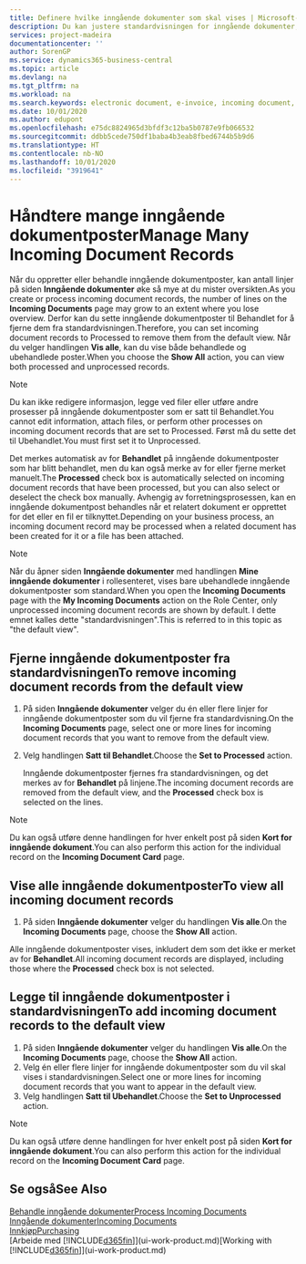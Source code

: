 ```yaml
---
title: Definere hvilke inngående dokumenter som skal vises | Microsoft-dokumentasjon
description: Du kan justere standardvisningen for inngående dokumenter, for eksempel e-fakturaer, for å få bedre oversikt over behandlede og ubehandlede poster.
services: project-madeira
documentationcenter: ''
author: SorenGP
ms.service: dynamics365-business-central
ms.topic: article
ms.devlang: na
ms.tgt_pltfrm: na
ms.workload: na
ms.search.keywords: electronic document, e-invoice, incoming document, OCR, ecommerce, document exchange, import invoice
ms.date: 10/01/2020
ms.author: edupont
ms.openlocfilehash: e75dc8824965d3bfdf3c12ba5b0787e9fb066532
ms.sourcegitcommit: ddbb5cede750df1baba4b3eab8fbed6744b5b9d6
ms.translationtype: HT
ms.contentlocale: nb-NO
ms.lasthandoff: 10/01/2020
ms.locfileid: "3919641"
---
```

# <a name="manage-many-incoming-document-records"></a><span data-ttu-id="baf8b-103">Håndtere mange inngående dokumentposter</span><span class="sxs-lookup"><span data-stu-id="baf8b-103">Manage Many Incoming Document Records</span></span>
<span data-ttu-id="baf8b-104">Når du oppretter eller behandle inngående dokumentposter, kan antall linjer på siden **Inngående dokumenter** øke så mye at du mister oversikten.</span><span class="sxs-lookup"><span data-stu-id="baf8b-104">As you create or process incoming document records, the number of lines on the **Incoming Documents** page may grow to an extent where you lose overview.</span></span> <span data-ttu-id="baf8b-105">Derfor kan du sette inngående dokumentposter til Behandlet for å fjerne dem fra standardvisningen.</span><span class="sxs-lookup"><span data-stu-id="baf8b-105">Therefore, you can set incoming document records to Processed to remove them from the default view.</span></span> <span data-ttu-id="baf8b-106">Når du velger handlingen **Vis alle**, kan du vise både behandlede og ubehandlede poster.</span><span class="sxs-lookup"><span data-stu-id="baf8b-106">When you choose the **Show All** action, you can view both processed and unprocessed records.</span></span>

> [!NOTE]  
>   <span data-ttu-id="baf8b-107">Du kan ikke redigere informasjon, legge ved filer eller utføre andre prosesser på inngående dokumentposter som er satt til Behandlet.</span><span class="sxs-lookup"><span data-stu-id="baf8b-107">You cannot edit information, attach files, or perform other processes on incoming document records that are set to Processed.</span></span> <span data-ttu-id="baf8b-108">Først må du sette det til Ubehandlet.</span><span class="sxs-lookup"><span data-stu-id="baf8b-108">You must first set it to Unprocessed.</span></span>

<span data-ttu-id="baf8b-109">Det merkes automatisk av for **Behandlet** på inngående dokumentposter som har blitt behandlet, men du kan også merke av for eller fjerne merket manuelt.</span><span class="sxs-lookup"><span data-stu-id="baf8b-109">The **Processed** check box is automatically selected on incoming document records that have been processed, but you can also select or deselect the check box manually.</span></span> <span data-ttu-id="baf8b-110">Avhengig av forretningsprosessen, kan en inngående dokumentpost behandles når et relatert dokument er opprettet for det eller en fil er tilknyttet.</span><span class="sxs-lookup"><span data-stu-id="baf8b-110">Depending on your business process, an incoming document record may be processed when a related document has been created for it or a file has been attached.</span></span>

> [!NOTE]  
>   <span data-ttu-id="baf8b-111">Når du åpner siden **Inngående dokumenter** med handlingen **Mine inngående dokumenter** i rollesenteret, vises bare ubehandlede inngående dokumentposter som standard.</span><span class="sxs-lookup"><span data-stu-id="baf8b-111">When you open the **Incoming Documents** page with the **My Incoming Documents** action on the Role Center, only unprocessed incoming document records are shown by default.</span></span> <span data-ttu-id="baf8b-112">I dette emnet kalles dette "standardvisningen".</span><span class="sxs-lookup"><span data-stu-id="baf8b-112">This is referred to in this topic as "the default view".</span></span>

## <a name="to-remove-incoming-document-records-from-the-default-view"></a><span data-ttu-id="baf8b-113">Fjerne inngående dokumentposter fra standardvisningen</span><span class="sxs-lookup"><span data-stu-id="baf8b-113">To remove incoming document records from the default view</span></span>
1. <span data-ttu-id="baf8b-114">På siden **Inngående dokumenter** velger du én eller flere linjer for inngående dokumentposter som du vil fjerne fra standardvisning.</span><span class="sxs-lookup"><span data-stu-id="baf8b-114">On the **Incoming Documents** page, select one or more lines for incoming document records that you want to remove from the default view.</span></span>
2. <span data-ttu-id="baf8b-115">Velg handlingen **Satt til Behandlet**.</span><span class="sxs-lookup"><span data-stu-id="baf8b-115">Choose the **Set to Processed** action.</span></span>

    <span data-ttu-id="baf8b-116">Inngående dokumentposter fjernes fra standardvisningen, og det merkes av for **Behandlet** på linjene.</span><span class="sxs-lookup"><span data-stu-id="baf8b-116">The incoming document records are removed from the default view, and the **Processed** check box is selected on the lines.</span></span>

> [!NOTE]  
>   <span data-ttu-id="baf8b-117">Du kan også utføre denne handlingen for hver enkelt post på siden **Kort for inngående dokument**.</span><span class="sxs-lookup"><span data-stu-id="baf8b-117">You can also perform this action for the individual record on the **Incoming Document Card** page.</span></span>

## <a name="to-view-all-incoming-document-records"></a><span data-ttu-id="baf8b-118">Vise alle inngående dokumentposter</span><span class="sxs-lookup"><span data-stu-id="baf8b-118">To view all incoming document records</span></span>
1. <span data-ttu-id="baf8b-119">På siden **Inngående dokumenter** velger du handlingen **Vis alle**.</span><span class="sxs-lookup"><span data-stu-id="baf8b-119">On the **Incoming Documents** page, choose the **Show All** action.</span></span>

<span data-ttu-id="baf8b-120">Alle inngående dokumentposter vises, inkludert dem som det ikke er merket av for **Behandlet**.</span><span class="sxs-lookup"><span data-stu-id="baf8b-120">All incoming document records are displayed, including those where the **Processed** check box is not selected.</span></span>

## <a name="to-add-incoming-document-records-to-the-default-view"></a><span data-ttu-id="baf8b-121">Legge til inngående dokumentposter i standardvisningen</span><span class="sxs-lookup"><span data-stu-id="baf8b-121">To add incoming document records to the default view</span></span>
1. <span data-ttu-id="baf8b-122">På siden **Inngående dokumenter** velger du handlingen **Vis alle**.</span><span class="sxs-lookup"><span data-stu-id="baf8b-122">On the **Incoming Documents** page, choose the **Show All** action.</span></span>
2. <span data-ttu-id="baf8b-123">Velg én eller flere linjer for inngående dokumentposter som du vil skal vises i standardvisningen.</span><span class="sxs-lookup"><span data-stu-id="baf8b-123">Select one or more lines for incoming document records that you want to appear in the default view.</span></span>
3. <span data-ttu-id="baf8b-124">Velg handlingen **Satt til Ubehandlet**.</span><span class="sxs-lookup"><span data-stu-id="baf8b-124">Choose the **Set to Unprocessed** action.</span></span>  

> [!NOTE]  
>   <span data-ttu-id="baf8b-125">Du kan også utføre denne handlingen for hver enkelt post på siden **Kort for inngående dokument**.</span><span class="sxs-lookup"><span data-stu-id="baf8b-125">You can also perform this action for the individual record on the **Incoming Document Card** page.</span></span>

## <a name="see-also"></a><span data-ttu-id="baf8b-126">Se også</span><span class="sxs-lookup"><span data-stu-id="baf8b-126">See Also</span></span>
[<span data-ttu-id="baf8b-127">Behandle inngående dokumenter</span><span class="sxs-lookup"><span data-stu-id="baf8b-127">Process Incoming Documents</span></span>](across-process-income-documents.md)  
[<span data-ttu-id="baf8b-128">Inngående dokumenter</span><span class="sxs-lookup"><span data-stu-id="baf8b-128">Incoming Documents</span></span>](across-income-documents.md)  
[<span data-ttu-id="baf8b-129">Innkjøp</span><span class="sxs-lookup"><span data-stu-id="baf8b-129">Purchasing</span></span>](purchasing-manage-purchasing.md)  
<span data-ttu-id="baf8b-130">[Arbeide med [!INCLUDE[d365fin](includes/d365fin_md.md)]](ui-work-product.md)</span><span class="sxs-lookup"><span data-stu-id="baf8b-130">[Working with [!INCLUDE[d365fin](includes/d365fin_md.md)]](ui-work-product.md)</span></span>
